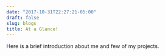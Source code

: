 ```yaml
---
date: "2017-10-31T22:27:21-05:00"
draft: false
slug: blogs
title: At a Glance!
---
```


Here is a brief introduction about me and few of my projects.